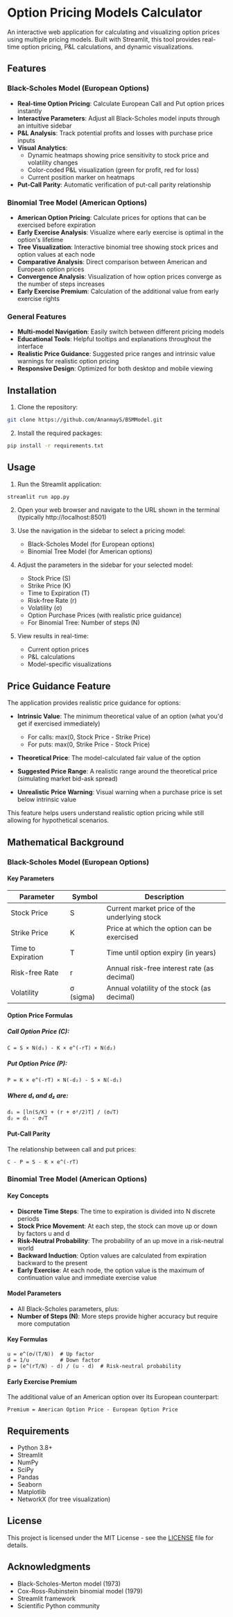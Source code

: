 # Option Pricing Models Calculator

An interactive web application for calculating and visualizing option prices using multiple pricing models. Built with Streamlit, this tool provides real-time option pricing, P&L calculations, and dynamic visualizations.

## Features

### Black-Scholes Model (European Options)
- **Real-time Option Pricing**: Calculate European Call and Put option prices instantly
- **Interactive Parameters**: Adjust all Black-Scholes model inputs through an intuitive sidebar
- **P&L Analysis**: Track potential profits and losses with purchase price inputs
- **Visual Analytics**: 
  - Dynamic heatmaps showing price sensitivity to stock price and volatility changes
  - Color-coded P&L visualization (green for profit, red for loss)
  - Current position marker on heatmaps
- **Put-Call Parity**: Automatic verification of put-call parity relationship

### Binomial Tree Model (American Options)
- **American Option Pricing**: Calculate prices for options that can be exercised before expiration
- **Early Exercise Analysis**: Visualize where early exercise is optimal in the option's lifetime
- **Tree Visualization**: Interactive binomial tree showing stock prices and option values at each node
- **Comparative Analysis**: Direct comparison between American and European option prices
- **Convergence Analysis**: Visualization of how option prices converge as the number of steps increases
- **Early Exercise Premium**: Calculation of the additional value from early exercise rights

### General Features
- **Multi-model Navigation**: Easily switch between different pricing models
- **Educational Tools**: Helpful tooltips and explanations throughout the interface
- **Realistic Price Guidance**: Suggested price ranges and intrinsic value warnings for realistic option pricing
- **Responsive Design**: Optimized for both desktop and mobile viewing

## Installation

1. Clone the repository:
```bash
git clone https://github.com/AnanmayS/BSMModel.git
```

2. Install the required packages:
```bash
pip install -r requirements.txt
```

## Usage

1. Run the Streamlit application:
```bash
streamlit run app.py
```

2. Open your web browser and navigate to the URL shown in the terminal (typically http://localhost:8501)

3. Use the navigation in the sidebar to select a pricing model:
   - Black-Scholes Model (for European options)
   - Binomial Tree Model (for American options)

4. Adjust the parameters in the sidebar for your selected model:
   - Stock Price (S)
   - Strike Price (K)
   - Time to Expiration (T)
   - Risk-free Rate (r)
   - Volatility (σ)
   - Option Purchase Prices (with realistic price guidance)
   - For Binomial Tree: Number of steps (N)

5. View results in real-time:
   - Current option prices
   - P&L calculations
   - Model-specific visualizations

## Price Guidance Feature

The application provides realistic price guidance for options:

- **Intrinsic Value**: The minimum theoretical value of an option (what you'd get if exercised immediately)
  - For calls: max(0, Stock Price - Strike Price)
  - For puts: max(0, Strike Price - Stock Price)

- **Theoretical Price**: The model-calculated fair value of the option

- **Suggested Price Range**: A realistic range around the theoretical price (simulating market bid-ask spread)

- **Unrealistic Price Warning**: Visual warning when a purchase price is set below intrinsic value

This feature helps users understand realistic option pricing while still allowing for hypothetical scenarios.

## Mathematical Background

### Black-Scholes Model (European Options)

#### Key Parameters
| Parameter | Symbol | Description |
|-----------|--------|-------------|
| Stock Price | S | Current market price of the underlying stock |
| Strike Price | K | Price at which the option can be exercised |
| Time to Expiration | T | Time until option expiry (in years) |
| Risk-free Rate | r | Annual risk-free interest rate (as decimal) |
| Volatility | σ (sigma) | Annual volatility of the stock (as decimal) |

#### Option Price Formulas

##### Call Option Price (C):
```
C = S × N(d₁) - K × e^(-rT) × N(d₂)
```

##### Put Option Price (P):
```
P = K × e^(-rT) × N(-d₂) - S × N(-d₁)
```

##### Where d₁ and d₂ are:
```
d₁ = [ln(S/K) + (r + σ²/2)T] / (σ√T)
d₂ = d₁ - σ√T
```

#### Put-Call Parity
The relationship between call and put prices:
```
C - P = S - K × e^(-rT)
```

### Binomial Tree Model (American Options)

#### Key Concepts
- **Discrete Time Steps**: The time to expiration is divided into N discrete periods
- **Stock Price Movement**: At each step, the stock can move up or down by factors u and d
- **Risk-Neutral Probability**: The probability of an up move in a risk-neutral world
- **Backward Induction**: Option values are calculated from expiration backward to the present
- **Early Exercise**: At each node, the option value is the maximum of continuation value and immediate exercise value

#### Model Parameters
- All Black-Scholes parameters, plus:
- **Number of Steps (N)**: More steps provide higher accuracy but require more computation

#### Key Formulas
```
u = e^(σ√(T/N))  # Up factor
d = 1/u          # Down factor
p = (e^(rT/N) - d) / (u - d)  # Risk-neutral probability
```

#### Early Exercise Premium
The additional value of an American option over its European counterpart:
```
Premium = American Option Price - European Option Price
```

## Requirements

- Python 3.8+
- Streamlit
- NumPy
- SciPy
- Pandas
- Seaborn
- Matplotlib
- NetworkX (for tree visualization)

## License

This project is licensed under the MIT License - see the [LICENSE](LICENSE) file for details.

## Acknowledgments

- Black-Scholes-Merton model (1973)
- Cox-Ross-Rubinstein binomial model (1979)
- Streamlit framework
- Scientific Python community
